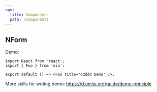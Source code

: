 ```yaml
---
nav:
  title: Components
  path: /components
---
```


## NForm

Demo:

```tsx
import React from 'react';
import { Foo } from 'niu';

export default () => <Foo title="ddddd Demo" />;
```

More skills for writing demo: https://d.umijs.org/guide/demo-principle
